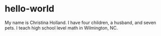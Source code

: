 # hello-world

My name is Christina Holland. I have four children, a husband, and seven pets.  I teach high school level math in Wilmington, NC.
